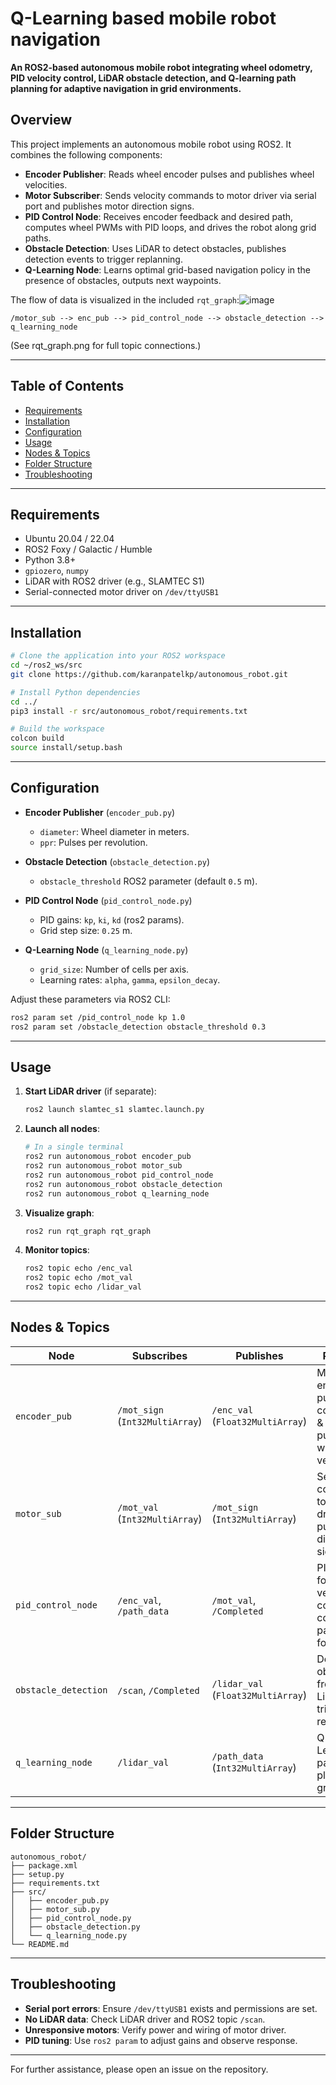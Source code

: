 # Q-Learning based mobile robot navigation

**An ROS2-based autonomous mobile robot integrating wheel odometry, PID velocity control, LiDAR obstacle detection, and Q-learning path planning for adaptive navigation in grid environments.**

## Overview

This project implements an autonomous mobile robot using ROS2. It combines the following components:

* **Encoder Publisher**: Reads wheel encoder pulses and publishes wheel velocities.
* **Motor Subscriber**: Sends velocity commands to motor driver via serial port and publishes motor direction signs.
* **PID Control Node**: Receives encoder feedback and desired path, computes wheel PWMs with PID loops, and drives the robot along grid paths.
* **Obstacle Detection**: Uses LiDAR to detect obstacles, publishes detection events to trigger replanning.
* **Q-Learning Node**: Learns optimal grid-based navigation policy in the presence of obstacles, outputs next waypoints.

The flow of data is visualized in the included `rqt_graph`:![image](https://github.com/user-attachments/assets/6f59c7e3-ff5b-4e3c-b0d4-f9f9f73c3759)


```
/motor_sub --> enc_pub --> pid_control_node --> obstacle_detection --> q_learning_node
```

(See rqt\_graph.png for full topic connections.)

---

## Table of Contents

* [Requirements](#requirements)
* [Installation](#installation)
* [Configuration](#configuration)
* [Usage](#usage)
* [Nodes & Topics](#nodes--topics)
* [Folder Structure](#folder-structure)
* [Troubleshooting](#troubleshooting)

---

## Requirements

* Ubuntu 20.04 / 22.04
* ROS2 Foxy / Galactic / Humble
* Python 3.8+
* `gpiozero`, `numpy`
* LiDAR with ROS2 driver (e.g., SLAMTEC S1)
* Serial-connected motor driver on `/dev/ttyUSB1`

---

## Installation

```bash
# Clone the application into your ROS2 workspace
cd ~/ros2_ws/src
git clone https://github.com/karanpatelkp/autonomous_robot.git

# Install Python dependencies
cd ../
pip3 install -r src/autonomous_robot/requirements.txt

# Build the workspace
colcon build
source install/setup.bash
```

---

## Configuration

* **Encoder Publisher** (`encoder_pub.py`)

  * `diameter`: Wheel diameter in meters.
  * `ppr`: Pulses per revolution.
* **Obstacle Detection** (`obstacle_detection.py`)

  * `obstacle_threshold` ROS2 parameter (default `0.5` m).
* **PID Control Node** (`pid_control_node.py`)

  * PID gains: `kp`, `ki`, `kd` (ros2 params).
  * Grid step size: `0.25` m.
* **Q-Learning Node** (`q_learning_node.py`)

  * `grid_size`: Number of cells per axis.
  * Learning rates: `alpha`, `gamma`, `epsilon_decay`.

Adjust these parameters via ROS2 CLI:

```bash
ros2 param set /pid_control_node kp 1.0
ros2 param set /obstacle_detection obstacle_threshold 0.3
```

---

## Usage

1. **Start LiDAR driver** (if separate):

   ```bash
   ros2 launch slamtec_s1 slamtec.launch.py
   ```
2. **Launch all nodes**:

   ```bash
   # In a single terminal
   ros2 run autonomous_robot encoder_pub
   ros2 run autonomous_robot motor_sub
   ros2 run autonomous_robot pid_control_node
   ros2 run autonomous_robot obstacle_detection
   ros2 run autonomous_robot q_learning_node
   ```
3. **Visualize graph**:

   ```bash
   ros2 run rqt_graph rqt_graph
   ```
4. **Monitor topics**:

   ```bash
   ros2 topic echo /enc_val
   ros2 topic echo /mot_val
   ros2 topic echo /lidar_val
   ```

---

## Nodes & Topics

| Node                 | Subscribes                      | Publishes                          | Purpose                                                         |
| -------------------- | ------------------------------- | ---------------------------------- | --------------------------------------------------------------- |
| `encoder_pub`        | `/mot_sign` (`Int32MultiArray`) | `/enc_val` (`Float32MultiArray`)   | Measures encoder pulses, computes & publishes wheel velocities. |
| `motor_sub`          | `/mot_val` (`Int32MultiArray`)  | `/mot_sign` (`Int32MultiArray`)    | Sends commands to motor driver; publishes direction signs.      |
| `pid_control_node`   | `/enc_val`, `/path_data`        | `/mot_val`, `/Completed`           | PID loops for velocity control; computes path following.        |
| `obstacle_detection` | `/scan`, `/Completed`           | `/lidar_val` (`Float32MultiArray`) | Detects obstacles from LiDAR; triggers replanning.              |
| `q_learning_node`    | `/lidar_val`                    | `/path_data` (`Int32MultiArray`)   | Q-Learning path planner in grid world.                          |

---

## Folder Structure

```
autonomous_robot/
├── package.xml
├── setup.py
├── requirements.txt
├── src/
│   ├── encoder_pub.py
│   ├── motor_sub.py
│   ├── pid_control_node.py
│   ├── obstacle_detection.py
│   └── q_learning_node.py
└── README.md
```

---

## Troubleshooting

* **Serial port errors**: Ensure `/dev/ttyUSB1` exists and permissions are set.
* **No LiDAR data**: Check LiDAR driver and ROS2 topic `/scan`.
* **Unresponsive motors**: Verify power and wiring of motor driver.
* **PID tuning**: Use `ros2 param` to adjust gains and observe response.

---

For further assistance, please open an issue on the repository.
